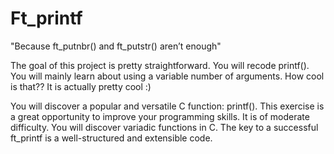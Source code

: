 # Ft_printf
"Because ft_putnbr() and ft_putstr() aren’t enough"

The goal of this project is pretty straightforward. You will recode printf().
You will mainly learn about using a variable number of arguments. How cool is that??
It is actually pretty cool :)

You will discover a popular and versatile C function: printf().
This exercise is a great opportunity to improve your programming skills. It is of moderate difficulty.
You will discover variadic functions in C.
The key to a successful ft_printf is a well-structured and extensible code.
